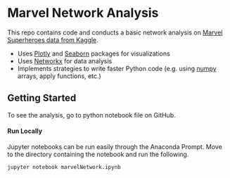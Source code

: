 # Marvel Network Analysis

This repo contains code and conducts a basic network analysis on [Marvel Superheroes data from Kaggle](https://www.kaggle.com/dannielr/marvel-superheroes).

- Uses [Plotly](https://plot.ly/python/) and [Seaborn](https://seaborn.pydata.org/) packages for visualizations
- Uses [Networkx](https://networkx.github.io/documentation/stable/) for data analysis
- Implements strategies to write faster Python code (e.g. using [numpy](https://docs.scipy.org/doc/) arrays, apply functions, etc.)

## Getting Started

To see the analysis, go to python notebook file on GitHub.

#### Run Locally

Jupyter notebooks can be run easily through the Anaconda Prompt.  Move to the directory containing the notebook and run the following. 

```
jupyter notebook marvelNetwork.ipynb
```

